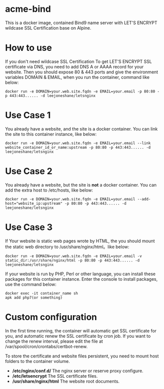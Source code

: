 # acme-bind

This is a docker image, contained Bind9 name server with LET'S ENCRYPT wildcase SSL Certification base on Alpine.

# How to use

If you don't need wildcase SSL Certification 
To get LET'S ENCRYPT SSL certificate via DNS, you need to add DNS A or AAAA record for your website. Then you should expose 80 & 443 ports and give the environment variables DOMAIN & EMAIL, when you run the container, command like below:
```
docker run -e DOMAIN=your.web.site.fqdn -e EMAIL=your.email -p 80:80 -p 443:443...... -d leejoneshane/letsnginx
```

# Use Case 1

You already have a website, and the site is a docker container. You can link the site to this container instance, like below:
```
docker run -e DOMAIN=your.web.site.fqdn -e EMAIL=your.email --link website_container_id_or_name:upstream -p 80:80 -p 443:443...... -d leejoneshane/letsnginx
```

# Use Case 2

You already have a website, but the site is __not__ a docker container. You can add the extra host to /etc/hosts, like below:
```
docker run -e DOMAIN=your.web.site.fqdn -e EMAIL=your.email --add-host="website_ip:upstream" -p 80:80 -p 443:443...... -d leejoneshane/letsnginx
```

# Use Case 3

If Your website is static web pages wrote by HTML, the you should mount the static web directory to /usr/share/nginx/html。like below:
```
docker run -e DOMAIN=your.web.site.fqdn -e EMAIL=your.email -v static_dir:/usr/share/nginx/html -p 80:80 -p 443:443...... -d leejoneshane/letsnginx
```

If your website is run by PHP, Perl or other language, you can install these packages for this container instance. Enter the
console to install packages, use the command below:
```
docker exec -it container_name sh
apk add php7(or something)
```

# Custom configuration

In the first time running, the container will automatic get SSL certificate for you, and automatic renew the SSL certificate  by cron job. If you want to change the renew interval, please edit the file at /var/spool/cron/crontabs/certbot-renew.

To store the certificate and website files persistent, you need to mount host folders to the container volume.

* __/etc/nginx/conf.d/__ The nginx server or reserve proxy configure.
* __/etc/letsencrypt__ The SSL certificate files.
* __/usr/share/nginx/html__ The website root documents. 
